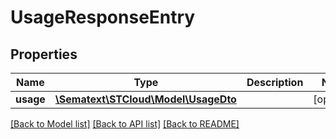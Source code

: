 # UsageResponseEntry

## Properties
| Name      | Type                                                | Description | Notes      |
| --------- | --------------------------------------------------- | ----------- | ---------- |
| **usage** | [**\Sematext\STCloud\Model\UsageDto**](UsageDto.md) |             | [optional] |

[[Back to Model list]](../../README.md#documentation-for-models) [[Back to API list]](../../README.md#documentation-for-api-endpoints) [[Back to README]](../../README.md)
